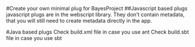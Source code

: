 #Create your own minimal plug for BayesProject
##Javascript based plugs
javascript plugs are in the webscript library. They don't contain metadata, that you will still need to create metadata directly in the app.


#Java based plugs
Check build.xml file in case you use ant
Check build.sbt file in case you use sbt
